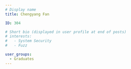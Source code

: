 ```yaml
---
# Display name
title: Chengyang Fan

ID: 304

# Short bio (displayed in user profile at end of posts)
# interests:
#   - System Security
#   - Fuzz

user_groups:
  - Graduates
---
```

